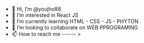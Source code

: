- 👋 Hi, I’m @youjho88
- 👀 I’m interested in React JS 
- 🌱 I’m currently learning HTML - CSS - JS - PHYTON 
- 💞️ I’m looking to collaborate on WEB PPROGRAMING 
- 📫 How to reach me ------ > 

<!---
youjho88/youjho88 is a ✨ special ✨ repository because its `README.md` (this file) appears on your GitHub profile.
You can click the Preview link to take a look at your changes.
--->
